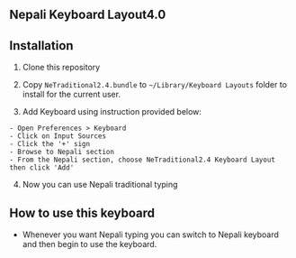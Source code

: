 ## Nepali Keyboard Layout4.0

## Installation
1) Clone this repository

2) Copy `NeTraditional2.4.bundle` to `~/Library/Keyboard Layouts` folder to install for the current user.

3) Add Keyboard using instruction provided below:

```
- Open Preferences > Keyboard
- Click on Input Sources
- Click the '+' sign
- Browse to Nepali section
- From the Nepali section, choose NeTraditional2.4 Keyboard Layout then click 'Add'
```

4) Now you can use Nepali traditional typing

## How to use this keyboard
- Whenever you want Nepali typing you can switch to Nepali keyboard and then begin to use the keyboard.

